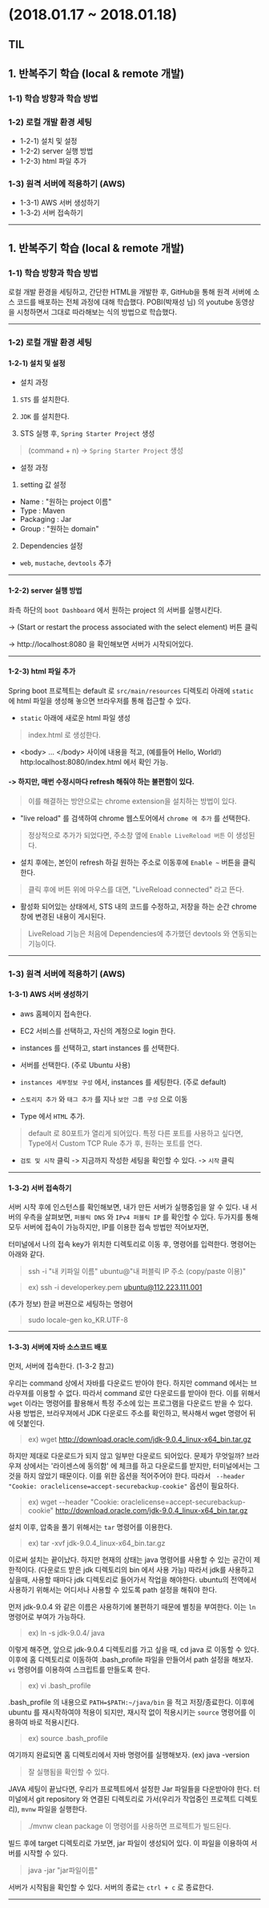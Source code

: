 # (2018.01.17 ~ 2018.01.18)

## TIL

## 1. 반복주기 학습 (local & remote 개발)
### 1-1) 학습 방향과 학습 방법
### 1-2) 로컬 개발 환경 세팅
  - 1-2-1) 설치 및 설정
  - 1-2-2) server 실행 방법
  - 1-2-3) html 파일 추가

### 1-3) 원격 서버에 적용하기 (AWS)
  - 1-3-1) AWS 서버 생성하기
  - 1-3-2) 서버 접속하기

---
## 1. 반복주기 학습 (local & remote 개발)

### 1-1) 학습 방향과 학습 방법

로컬 개발 환경을 세팅하고, 간단한 HTML을 개발한 후, GitHub을 통해 원격 서버에
소스 코드를 배포하는 전체 과정에 대해 학습했다. POBI(박재성 님) 의 youtube 동영상을
시청하면서 그대로 따라해보는 식의 방법으로 학습했다.

---
### 1-2) 로컬 개발 환경 세팅

#### 1-2-1) 설치 및 설정

- 설치 과정
1) `STS` 를 설치한다.

2) `JDK` 를 설치한다.

3) STS 실행 후, `Spring Starter Project` 생성
> (command + n) -> `Spring Starter Project` 생성

- 설정 과정

1) setting 값 설정
 - Name : "원하는 project 이름"
 - Type : Maven
 - Packaging : Jar
 - Group : "원하는 domain"

2) Dependencies 설정
 - `web`, `mustache`, `devtools` 추가

---
#### 1-2-2) server 실행 방법

좌측 하단의 `boot Dashboard` 에서 원하는 project 의 서버를 실행시킨다.

-> (Start or restart the process associated with the select element) 버튼 클릭

-> http://localhost:8080 을 확인해보면 서버가 시작되어있다.

---
#### 1-2-3) html 파일 추가

Spring boot 프로젝트는 default 로 `src/main/resources` 디렉토리 아래에 `static` 에 html 파일을 생성해 놓으면 브라우저를 통해 접근할 수 있다.

- `static` 아래에 새로운 html 파일 생성
 > index.html 로 생성한다.

- \<body> ... \</body> 사이에 내용을 적고, (예를들어 Hello, World!) http:localhost:8080/index.html 에서 확인 가능.
#### -> 하지만, 매번 수정시마다 refresh 해줘야 하는 불편함이 있다.
> 이를 해결하는 방안으로는 chrome extension을 설치하는 방법이 있다.

- "live reload" 를 검색하여 chrome 웹스토어에서 `chrome 에 추가` 를 선택한다.
> 정상적으로 추가가 되었다면, 주소창 옆에 `Enable LiveReload 버튼` 이 생성된다.

- 설치 후에는, 본인이 refresh 하길 원하는 주소로 이동후에 `Enable ~` 버튼을 클릭한다.
> 클릭 후에 버튼 위에 마우스를 대면, "LiveReload connected" 라고 뜬다.

- 활성화 되어있는 상태에서, STS 내의 코드를 수정하고, 저장을 하는 순간 chrome창에 변경된 내용이 게시된다.

> LiveReload 기능은 처음에 Dependencies에 추가했던 devtools 와 연동되는 기능이다.

---
### 1-3) 원격 서버에 적용하기 (AWS)

#### 1-3-1) AWS 서버 생성하기

- aws 홈페이지 접속한다.

- EC2 서비스를 선택하고, 자신의 계정으로 login 한다.

- instances 를 선택하고, start instances 를 선택한다.

- 서버를 선택한다. (주로 Ubuntu 사용)

- `instances 세부정보 구성` 에서, instances 를 세팅한다. (주로 default)

- `스토리지 추가` 와 `태그 추가` 를 지나 `보안 그룹 구성` 으로 이동
 - Type 에서 `HTML` 추가.
 > default 로 80포트가 열리게 되어있다. 특정 다른 포트를 사용하고 싶다면, Type에서 Custom TCP Rule 추가 후, 원하는 포트를 연다.

- `검토 및 시작` 클릭 -> 지금까지 작성한 세팅을 확인할 수 있다. -> `시작` 클릭

---
#### 1-3-2) 서버 접속하기

서버 시작 후에 인스턴스를 확인해보면, 내가 만든 서버가 실행중임을 알 수 있다.
내 서버의 우측을 살펴보면, `퍼블릭 DNS` 와 `IPv4 퍼블릭 IP` 를 확인할 수 있다.
두가지를 통해 모두 서버에 접속이 가능하지만, IP를 이용한 접속 방법만 적어보자면,

터미널에서 나의 접속 key가 위치한 디렉토리로 이동 후, 명령어를 입력한다. 명령어는 아래와 같다.
> ssh -i "내 키파일 이름" ubuntu@"내 퍼블릭 IP 주소 (copy/paste 이용)"

> ex) ssh -i developerkey.pem ubuntu@112.223.111.001

 (추가 정보) 한글 버젼으로 세팅하는 명령어
 > sudo locale-gen ko_KR.UTF-8

---
#### 1-3-3) 서버에 자바 소스코드 배포

먼저, 서버에 접속한다. (1-3-2 참고)

우리는 command 상에서 자바를 다운로드 받아야 한다. 하지만 command 에서는 브라우져를
이용할 수 없다. 따라서 command 로만 다운로드를 받아야 한다. 이를 위해서 `wget` 이라는
명령어를 활용해서 특정 주소에 있는 프로그램을 다운로드 받을 수 있다.
사용 방법은, 브라우져에서 JDK 다운로드 주소를 확인하고, 복사해서 wget 명령어 뒤에 덧붙인다.

> ex) wget http://download.oracle.com/jdk-9.0.4_linux-x64_bin.tar.gz

하지만 제대로 다운로드가 되지 않고 일부만 다운로드 되어있다. 문제가 무엇일까?
브라우져 상에서는 '라이센스에 동의함' 에 체크를 하고 다운로드를 받지만, 터미널에서는 그것을
하지 않았기 때문이다. 이를 위한 옵션을 적어주어야 한다.
따라서 ` --header "Cookie: oraclelicense=accept-securebackup-cookie"` 옵션이 필요하다.

> ex) wget --header "Cookie: oraclelicense=accept-securebackup-cookie" http://download.oracle.com/jdk-9.0.4_linux-x64_bin.tar.gz

설치 이후, 압축을 풀기 위해서는 `tar` 명령어를 이용한다.
> ex) tar -xvf jdk-9.0.4_linux-x64_bin.tar.gz

이로써 설치는 끝이났다. 하지만 현재의 상태는 java 명령어를 사용할 수 있는 공간이 제한적이다. (다운로드 받은 jdk 디렉토리의 bin 에서 사용 가능)
따라서 jdk를 사용하고 싶을때, 사용할 때마다 jdk 디렉토리로 들어가서 작업을 해야한다.
ubuntu의 전역에서 사용하기 위해서는 어디서나 사용할 수 있도록 path 설정을 해줘야 한다.

먼저 jdk-9.0.4 와 같은 이름은 사용하기에 불편하기 때문에 별칭을 부여한다. 이는 `ln` 명령어로 부여가 가능하다.

> ex) ln -s jdk-9.0.4/ java

이렇게 해주면, 앞으로 jdk-9.0.4 디렉토리를 가고 싶을 때, cd java 로 이동할 수 있다.
이후에 홈 디렉토리로 이동하여 .bash_profile 파일을 만들어서 path 설정을 해보자.
`vi` 명령어를 이용하여 스크립트를 만들도록 한다.

> ex) vi .bash_profile

.bash_profile 의 내용으로 `PATH=$PATH:~/java/bin` 을 적고 저장/종료한다.
이후에 ubuntu 를 재시작하여야 적용이 되지만, 재시작 없이 적용시키는 `source` 명령어를
이용하여 바로 적용시킨다.

> ex) source .bash_profile

여기까지 완료되면 홈 디렉토리에서 자바 명령어를 실행해보자. (ex) java -version
> 잘 실행됨을 확인할 수 있다.

JAVA 세팅이 끝났다면, 우리가 프로젝트에서 설정한 Jar 파일들을 다운받아야 한다. 터미널에서
git repository 와 연결된 디렉토리로 가서(우리가 작업중인 프로젝트 디렉토리),
`mvnw` 파일을 실행한다.

> ./mvnw clean package 이 명령어를 사용하면 프로젝트가 빌드된다.

빌드 후에 target 디렉토리로 가보면, jar 파일이 생성되어 있다. 이 파일을 이용하여
서버를 시작할 수 있다.

> java -jar "jar파일이름"

서버가 시작됨을 확인할 수 있다. 서버의 종료는 `ctrl + c` 로 종료한다.

---
